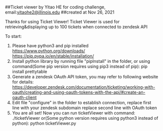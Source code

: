 ##Ticket viewer by Yitao HE for coding challenge, email:yitaohe2@illinois.edu
##created at Nov 26, 2021

Thanks for using Ticket Viewer!
Ticket Viewer is used for retrieving&displaying up to 100 tickets when connected to zendesk API

To start:
1. Please have python3 and pip installed
   https://www.python.org/downloads/
   https://pip.pypa.io/en/stable/installation/
2. Install python library by running file "pipInstall" in the folder,
   or using command(Some pip version requires using pip3 instead of pip):
   pip install prettytable
3. Generate a zendesk OAuth API token, you may refer to following website for details:
   https://developer.zendesk.com/documentation/ticketing/working-with-oauth/creating-and-using-oauth-tokens-with-the-api/#create-an-oauth-client
4. Edit file "configure" in the folder to establish connection,
   replace first line with your zendesk subdomain
   replace second line with OAuth token
5. You are all set! Now you can run ticketViewer with command:
   ./ticketViewer
   or(Some python version requires using python3 instead of python):
   python ticketViewer.py

